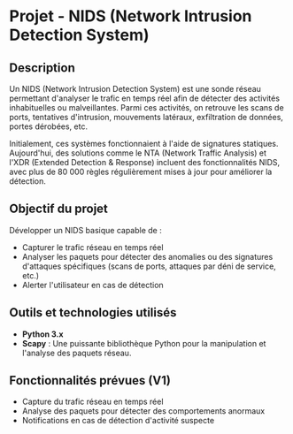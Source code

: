 # Projet - NIDS (Network Intrusion Detection System)

## Description
Un NIDS (Network Intrusion Detection System) est une sonde réseau permettant d'analyser le trafic en temps réel afin de détecter des activités inhabituelles ou malveillantes. Parmi ces activités, on retrouve les scans de ports, tentatives d'intrusion, mouvements latéraux, exfiltration de données, portes dérobées, etc.

Initialement, ces systèmes fonctionnaient à l'aide de signatures statiques. Aujourd'hui, des solutions comme le NTA (Network Traffic Analysis) et l'XDR (Extended Detection & Response) incluent des fonctionnalités NIDS, avec plus de 80 000 règles régulièrement mises à jour pour améliorer la détection.

## Objectif du projet
Développer un NIDS basique capable de :
- Capturer le trafic réseau en temps réel
- Analyser les paquets pour détecter des anomalies ou des signatures d'attaques spécifiques (scans de ports, attaques par déni de service, etc.)
- Alerter l'utilisateur en cas de détection

## Outils et technologies utilisés
- **Python 3.x**
- **Scapy** : Une puissante bibliothèque Python pour la manipulation et l'analyse des paquets réseau.

## Fonctionnalités prévues (V1)
- Capture du trafic réseau en temps réel
- Analyse des paquets pour détecter des comportements anormaux
- Notifications en cas de détection d'activité suspecte
